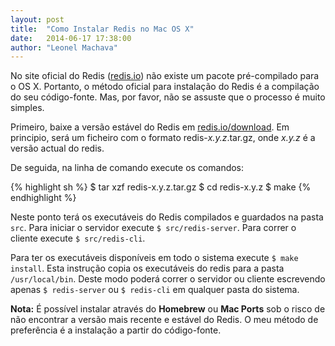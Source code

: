 ```yaml
---
layout: post
title:  "Como Instalar Redis no Mac OS X"
date:   2014-06-17 17:38:00
author: "Leonel Machava"
---
```


No site oficial do Redis ([redis.io](http://redis.io)) não existe um pacote pré-compilado para o OS X. Portanto, o método oficial para instalação do Redis é a compilação do seu código-fonte. Mas, por favor, não se assuste que o processo é muito simples. 

Primeiro, baixe a versão estável do Redis em [redis.io/download](http://redis.io/download). Em principio, será um ficheiro com o formato redis-*x.y.z*.tar.gz, onde *x.y.z* é a versão actual do redis.

De seguida, na linha de comando execute os comandos:

{% highlight sh %}
$ tar xzf redis-x.y.z.tar.gz
$ cd redis-x.y.z
$ make
{% endhighlight %}

Neste ponto terá os executáveis do Redis compilados e guardados na pasta `src`. Para iniciar o servidor execute `$ src/redis-server`. Para correr o cliente execute `$ src/redis-cli`.

Para ter os executáveis disponíveis em todo o sistema execute `$ make install`. Esta instrução copia os executáveis do redis para a pasta `/usr/local/bin`. Deste modo poderá correr o servidor ou cliente escrevendo apenas `$ redis-server` ou `$ redis-cli` em qualquer pasta do sistema.

**Nota:** É possível instalar através do **Homebrew** ou **Mac Ports** sob o risco de não encontrar a versão mais recente e estável do Redis. O meu método de preferência é a instalação a partir do código-fonte.
